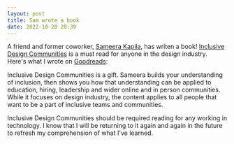 ```yaml
---
layout: post
title: Sam wrote a book
date: 2022-10-28 20:39
---
```


A friend and former coworker, [Sameera Kapila](https://samkapila.com/), has writen a book! [Inclusive Design Communities](https://abookapart.com/products/inclusive-design-communities) is a must read for anyone in the design industry. Here's what I wrote on [Goodreads](https://www.goodreads.com/review/show/5071929146?book_show_action=true):

Inclusive Design Communities is a gift. Sameera builds your understanding of inclusion, then shows you how that understanding can be applied to education, hiring, leadership and wider online and in person communities. While it focuses on design industry, the content applies to all people that want to be a part of inclusive teams and communities.

Inclusive Design Communities should be required reading for any working in technology. I know that I will be returning to it again and again in the future to refresh my comprehension of what I've learned.
